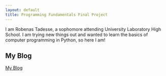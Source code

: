 ```yaml
---
layout: default
title: Programming Fundamentals Final Project
---
```


I am Robenas Tadesse, a sophomore attending University Laboratory High School. I am trying new things out and wanted to learn the basics of computer programming in Python, so here I am!

## My Blog

[My Blog](blog.html)
